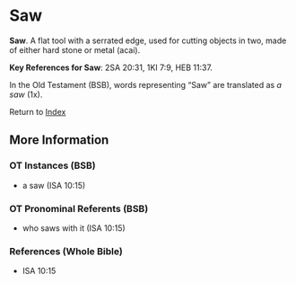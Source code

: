 # Saw
**Saw**. 
A flat tool with a serrated edge, used for cutting objects in two, made of either hard stone or metal (acai). 


**Key References for Saw**: 
2SA 20:31, 1KI 7:9, HEB 11:37. 


In the Old Testament (BSB), words representing “Saw” are translated as 
*a saw* (1x). 




Return to [Index](00-Index.md)

## More Information

### OT Instances (BSB)

* a saw (ISA 10:15)



### OT Pronominal Referents (BSB)

* who saws with it (ISA 10:15)



### References (Whole Bible)

* ISA 10:15



